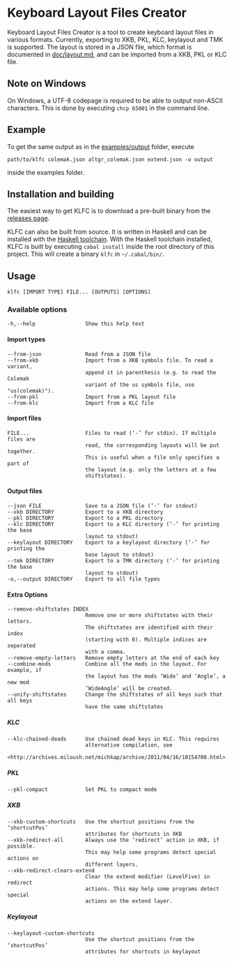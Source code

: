 Keyboard Layout Files Creator
=============================

Keyboard Layout Files Creator is a tool to create keyboard layout files in various formats.
Currently, exporting to XKB, PKL, KLC, keylayout and TMK is supported.
The layout is stored in a JSON file, which format is documented in [doc/layout.md](doc/layout.md), and can be imported from a XKB, PKL or KLC file.

Note on Windows
---------------

On Windows, a UTF-8 codepage is required to be able to output non-ASCII characters.
This is done by executing `chcp 65001` in the command line.

Example
-------

To get the same output as in the [examples/output](examples/output) folder, execute

    path/to/klfc colemak.json altgr_colemak.json extend.json -o output

inside the examples folder.

Installation and building
-------------------------

The easiest way to get KLFC is to download a pre-built binary from the [releases page](https://github.com/39aldo39/klfc/releases).

KLFC can also be built from source.
It is written in Haskell and can be installed with the [Haskell toolchain](https://www.haskell.org/downloads).
With the Haskell toolchain installed, KLFC is built by executing `cabal install` inside the root directory of this project.
This will create a binary `klfc` in `~/.cabal/bin/`.

Usage
-----

    klfc [IMPORT TYPE] FILE... [OUTPUTS] [OPTIONS]

### Available options ###

    -h,--help                Show this help text

#### Import types ####
    --from-json              Read from a JSON file
    --from-xkb               Import from a XKB symbols file. To read a variant,
                             append it in parenthesis (e.g. to read the Colemak
                             variant of the us symbols file, use "us(colemak)").
    --from-pkl               Import from a PKL layout file
    --from-klc               Import from a KLC file

#### Import files ####
    FILE...                  Files to read (‘-’ for stdin). If multiple files are
                             read, the corresponding layouts will be put together.
                             This is useful when a file only specifies a part of
                             the layout (e.g. only the letters at a few
                             shiftstates).

#### Output files ####
    --json FILE              Save to a JSON file (‘-’ for stdout)
    --xkb DIRECTORY          Export to a XKB directory
    --pkl DIRECTORY          Export to a PKL directory
    --klc DIRECTORY          Export to a KLC directory (‘-’ for printing the base
                             layout to stdout)
    --keylayout DIRECTORY    Export to a keylayout directory (‘-’ for printing the
                             base layout to stdout)
    --tmk DIRECTORY          Export to a TMK directory (‘-’ for printing the base
                             layout to stdout)
    -o,--output DIRECTORY    Export to all file types

#### Extra Options ####
    --remove-shiftstates INDEX
                             Remove one or more shiftstates with their letters.
                             The shiftstates are identified with their index
                             (starting with 0). Multiple indices are seperated
                             with a comma.
    --remove-empty-letters   Remove empty letters at the end of each key
    --combine-mods           Combine all the mods in the layout. For example, if
                             the layout has the mods ‘Wide’ and ‘Angle’, a new mod
                             ‘WideAngle’ will be created.
    --unify-shiftstates      Change the shiftstates of all keys such that all keys
                             have the same shiftstates
##### KLC #####
    --klc-chained-deads      Use chained dead keys in KLC. This requires
                             alternative compilation, see
                             <http://archives.miloush.net/michkap/archive/2011/04/16/10154700.html>.
##### PKL #####
    --pkl-compact            Set PKL to compact mode
##### XKB #####
    --xkb-custom-shortcuts   Use the shortcut positions from the ‘shortcutPos’
                             attributes for shortcuts in XKB
    --xkb-redirect-all       Always use the ‘redirect’ action in XKB, if possible.
                             This may help some programs detect special actions on
                             different layers.
    --xkb-redirect-clears-extend
                             Clear the extend modifier (LevelFive) in redirect
                             actions. This may help some programs detect special
                             actions on the extend layer.
##### Keylayout #####
    --keylayout-custom-shortcuts
                             Use the shortcut positions from the ‘shortcutPos’
                             attributes for shortcuts in keylayout
